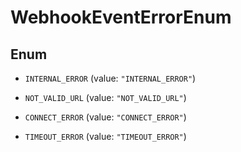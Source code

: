 

# WebhookEventErrorEnum

## Enum


* `INTERNAL_ERROR` (value: `"INTERNAL_ERROR"`)

* `NOT_VALID_URL` (value: `"NOT_VALID_URL"`)

* `CONNECT_ERROR` (value: `"CONNECT_ERROR"`)

* `TIMEOUT_ERROR` (value: `"TIMEOUT_ERROR"`)



